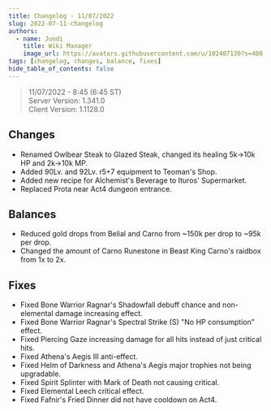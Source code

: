 ```yaml
---
title: Changelog - 11/07/2022
slug: 2022-07-11-changelog
authors:
  - name: Jundi
    title: Wiki Manager
    image_url: https://avatars.githubusercontent.com/u/102407130?s=400
tags: [changelog, changes, balance, fixes]
hide_table_of_contents: false
---
```


> 11/07/2022 - 8:45 (6:45 ST)   
> Server Version: 1.341.0   
> Client Version: 1.1128.0  

## Changes
- Renamed Owlbear Steak to Glazed Steak, changed its healing 5k->10k HP and 2k->10k MP.
- Added 90Lv. and 92Lv. r5+7 equipment to Teoman's Shop.
- Added new recipe for Alchemist's Beverage to Ituros' Supermarket.
- Replaced Prota near Act4 dungeon entrance.

## Balances
- Reduced gold drops from Belial and Carno from ~150k per drop to ~95k per drop.
- Changed the amount of Carno Runestone in Beast King Carno's raidbox from 1x to 2x.

## Fixes
- Fixed Bone Warrior Ragnar's Shadowfall debuff chance and non-elemental damage increasing effect.
- Fixed Bone Warrior Ragnar's Spectral Strike (S) "No HP consumption" effect.
- Fixed Piercing Gaze increasing damage for all hits instead of just critical hits.
- Fixed Athena's Aegis III anti-effect.
- Fixed Helm of Darkness and Athena's Aegis major trophies not being upgradable.
- Fixed Spirit Splinter with Mark of Death not causing critical.
- Fixed Elemental Leech critical effect.
- Fixed Fafnir's Fried Dinner did not have cooldown on Act4.